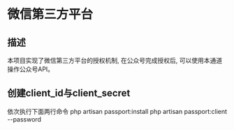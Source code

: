 # 微信第三方平台

## 描述
本项目实现了微信第三方平台的授权机制, 在公众号完成授权后, 可以使用本通道操作公众号API。

## 创建client_id与client_secret
依次执行下面两行命令
php artisan passport:install
php artisan passport:client --password